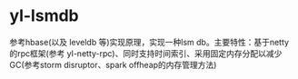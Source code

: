 # yl-lsmdb
参考hbase(以及 leveldb 等)实现原理，实现一种lsm db。主要特性：基于netty的rpc框架(参考 yl-netty-rpc)、同时支持时间索引、采用固定内存分配以减少GC(参考storm disruptor、spark offheap的内存管理方法)

